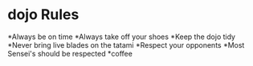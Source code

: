 dojo Rules
==========
*Always be on time
*Always take off your shoes
*Keep the dojo tidy
*Never bring live blades on the tatami
*Respect your opponents
*Most Sensei's should be respected
*coffee
